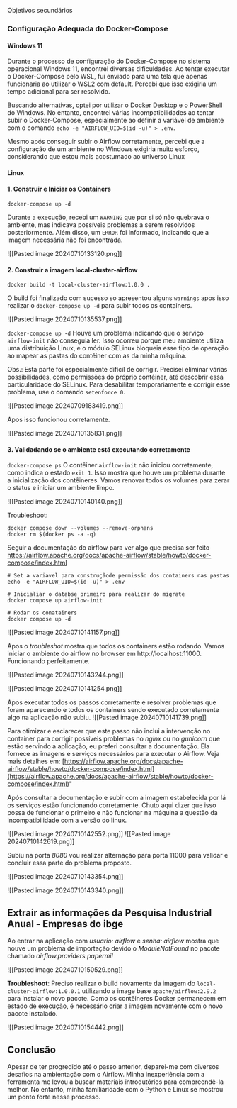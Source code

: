 Objetivos secundários


### Configuração Adequada do Docker-Compose
#### Windows 11

Durante o processo de configuração do Docker-Compose no sistema operacional Windows 11, encontrei diversas dificuldades. Ao tentar executar o Docker-Compose pelo WSL, fui enviado para uma tela que apenas funcionaria ao utilizar o WSL2 com default. Percebi que isso exigiria um tempo adicional para ser resolvido.

Buscando alternativas, optei por utilizar o Docker Desktop e o PowerShell do Windows. No entanto, encontrei várias incompatibilidades ao tentar subir o Docker-Compose, especialmente ao definir a variável de ambiente com o comando `echo -e "AIRFLOW_UID=$(id -u)" > .env`.

Mesmo após conseguir subir o Airflow corretamente, percebi que a configuração de um ambiente no Windows exigiria muito esforço, considerando que estou mais acostumado ao universo Linux


#### Linux
####  1. Construir e Iniciar os Containers
```
docker-compose up -d
```

Durante a execução, recebi um `WARNING` que por si só não quebrava o ambiente, mas indicava possíveis problemas a serem resolvidos posteriormente. Além disso, um `ERROR` foi informado, indicando que a imagem necessária não foi encontrada.

![[Pasted image 20240710133120.png]]

#### 2. Construir a imagem local-cluster-airflow
`docker build -t local-cluster-airflow:1.0.0 .`

O build foi finalizado com sucesso so apresentou alguns `warnings` apos isso realizar o `docker-compose up -d` para subir todos os containers.

![[Pasted image 20240710135537.png]]

`docker-compose up -d`
Houve um problema indicando que o serviço `airflow-init` não conseguia ler. Isso ocorreu porque meu ambiente utiliza uma distribuição Linux, e o módulo SELinux bloqueia esse tipo de operação ao mapear as pastas do contêiner com as da minha máquina.

Obs.: Esta parte foi especialmente difícil de corrigir. Precisei eliminar várias possibilidades, como permissões do próprio contêiner, até descobrir essa particularidade do SELinux. Para desabilitar temporariamente e corrigir esse problema, use o comando `setenforce 0`.

![[Pasted image 20240709183419.png]]

Apos isso funcionou corretamente.

![[Pasted image 20240710135831.png]]

#### 3. Validadando se o ambiente está executando corretamente
`docker-compose ps`
O contêiner `airflow-init` não iniciou corretamente, como indica o estado `exit 1`. Isso mostra que houve um problema durante a inicialização dos contêineres. Vamos renovar todos os volumes para zerar o status e iniciar um ambiente limpo.

![[Pasted image 20240710140140.png]]

Troubleshoot:
```
docker compose down --volumes --remove-orphans
docker rm $(docker ps -a -q)

```
Seguir a documentação do airflow para ver algo que precisa ser feito 
https://airflow.apache.org/docs/apache-airflow/stable/howto/docker-compose/index.html

```
# Set a variavel para construçãode permissão dos containers nas pastas
echo -e "AIRFLOW_UID=$(id -u)" > .env

# Inicialiar o databse primeiro para realizar do migrate
docker compose up airflow-init

# Rodar os conatainers
docker compose up -d
```

![[Pasted image 20240710141157.png]]

Apos o *troubleshot* mostra que todos os containers estão rodando. Vamos iniciar o ambiente do airflow no browser em http://localhost:11000. Funcionando perfeitamente.

![[Pasted image 20240710143244.png]]

![[Pasted image 20240710141254.png]]

Apos executar todos os passos corretamente e resolver problemas que foram aparecendo e todos os containers sendo executado corretamente algo na aplicação não subiu.
![[Pasted image 20240710141739.png]]

Para otimizar e esclarecer que este passo não inclui a intervenção no container para corrigir possíveis problemas no *nginx* ou no *gunicorn* que estão servindo a aplicação, eu preferi consultar a documentação. Ela fornece as imagens e serviços necessários para executar o Airflow. Veja mais detalhes em: [https://airflow.apache.org/docs/apache-airflow/stable/howto/docker-compose/index.html](https://airflow.apache.org/docs/apache-airflow/stable/howto/docker-compose/index.html)"

Após consultar a documentação e subir com a imagem estabelecida por lá  os serviços estão funcionando corretamente. Chuto aqui dizer que isso possa de funcionar o primeiro e não funcionar na máquina a questão da incompatibilidade com a versão do linux.

![[Pasted image 20240710142552.png]]
![[Pasted image 20240710142619.png]]

Subiu na porta *8080* vou realizar alternação para porta 11000 para validar e concluir essa parte do problema proposto.

![[Pasted image 20240710143354.png]]

![[Pasted image 20240710143340.png]]

## Extrair as informações da Pesquisa Industrial Anual - Empresas do ibge


Ao entrar na aplicação com *usuario: airflow* e *senha: airflow* mostra que houve um problema de importação devido o *ModuleNotFound* no pacote chamado *airflow.providers.papermil*

![[Pasted image 20240710150529.png]]

**Troubleshoot**: 
Preciso realizar o build novamente da imagem do `local-cluster-airflow:1.0.0.1`  utilizando a image base `apache/airflow:2.9.2` para instalar o novo pacote. Como os contêineres Docker permanecem em estado de execução, é necessário criar a imagem novamente com o novo pacote instalado.

![[Pasted image 20240710154442.png]]

## Conclusão

Apesar de ter progredido até o passo anterior, deparei-me com diversos desafios na ambientação com o Airflow. Minha inexperiência com a ferramenta me levou a buscar materiais introdutórios para compreendê-la melhor. No entanto, minha familiaridade com o Python e Linux se mostrou um ponto forte nesse processo.


